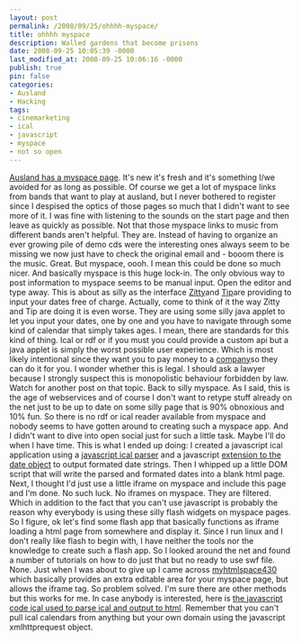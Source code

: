 ```yaml
---
layout: post
permalink: /2008/09/25/ohhhh-myspace/
title: ohhhh myspace
description: Walled gardens that become prisons 
date: 2008-09-25 10:05:39 -0000
last_modified_at: 2008-09-25 10:06:16 -0000
publish: true
pin: false
categories:
- Ausland
- Hacking
tags:
- cinemarketing
- ical
- javascript
- myspace
- not so open
---
```

[Ausland has a myspace page](http://myspace.com/auslandberlin "Ausland on myspace"). It's new it's fresh and it's something I/we avoided for as long as possible. Of course we get a lot of myspace links from bands that want to play at ausland, but I never bothered to register since I despised the optics of those pages so much that I didn't want to see more of it. I was fine with listening to the sounds on the start page and then leave as quickly as possible. Not that those myspace links to music from different bands aren't helpful. They are. Instead of having to organize an ever growing pile of demo cds were the interesting ones always seem to be missing we now just have to check the original email and - booom there is the music. Great. But myspace, oooh. I mean this could be done so much nicer. And basically myspace is this huge lock-in. The only obvious way to post information to myspace seems to be manual input. Open the editor and type away. This is about as silly as the interface [Zitty](http://www.zitty.de "Zitty berliner veranstaltungstips")and [Tip](http://tip-berlin.de "Tip Berliner Veranstaltungsmagazin")are providing to input your dates free of charge. Actually, come to think of it the way Zitty and Tip are doing it is even worse. They are using some silly java applet to let you input your dates, one by one and you have to navigate through some kind of calendar that simply takes ages. I mean, there are standards for this kind of thing. Ical or rdf or if you must you could provide a custom api but a java applet is simply the worst possible user experience. Which is most likely intentional since they want you to pay money to a [company](http://www.cine-marketing-gmbh.de/ "Cinemarketing Ein verdammter Monopolist")so they can do it for you. I wonder whether this is legal. I should ask a lawyer because I strongly suspect this is monopolistic behaviour forbidden by law. Watch for another post on that topic. Back to silly myspace. As I said, this is the age of webservices and of course I don't want to retype stuff already on the net just to be up to date on some silly page that is 90% obnoxious and 10% fun. So there is no rdf or ical reader available from myspace and nobody seems to have gotten around to creating such a myspace app. And I didn't want to dive into open social just for such a little task. Maybe I'll do when I have time. This is what I ended up doing: I created a javascript ical application using a [javascript ical parser](http://skogsmaskin.dyns.net/index.php?handling=vis_artikkel&art_id=7 "pure Javascript Ical Parser") and a javascript [extension to the date object](http://blog.stevenlevithan.com/archives/date-time-format "Javascript extension to format dates") to output formated date strings. Then I whipped up a little DOM script that will write the parsed and formated dates into a blank html page. Next, I thought I'd just use a little iframe on myspace and include this page and I'm done. No such luck. No iframes on myspace. They are filtered. Which in addition to the fact that you can't use javascript is probably the reason why everybody is using these silly flash widgets on myspace pages. So I figure, ok let's find some flash app that basically functions as iframe loading a html page from somewhere and display it. Since I run linux and I don't really like flash to begin with, I have neither the tools nor the knowledge to create such a flash app. So I looked around the net and found a number of tutorials on how to do just that but no ready to use swf file. None. Just when I was about to give up I came across [myhtmlspace430](http://apps.myspace.com/myhtmlspace430 "Myspace App: myhtmlspace430") which basically provides an extra editable area for your myspace page, but allows the iframe tag. So problem solved. I'm sure there are other methods but this works for me. In case anybody is interested, here is [the javascript code ical used to parse ical and output to html](/assets/wp-content/uploads/2008/09/ical.zip). Remember that you can't pull ical calendars from anything but your own domain using the javascript xmlhttprequest object.
